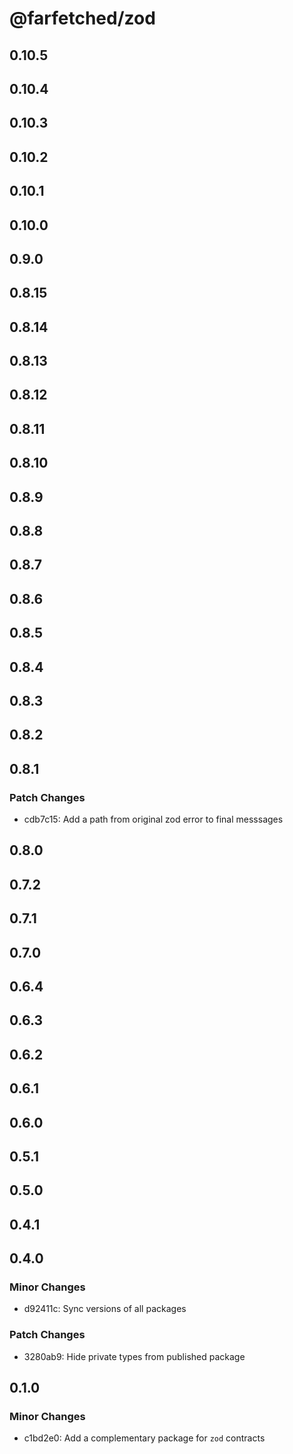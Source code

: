 # @farfetched/zod

## 0.10.5

## 0.10.4

## 0.10.3

## 0.10.2

## 0.10.1

## 0.10.0

## 0.9.0

## 0.8.15

## 0.8.14

## 0.8.13

## 0.8.12

## 0.8.11

## 0.8.10

## 0.8.9

## 0.8.8

## 0.8.7

## 0.8.6

## 0.8.5

## 0.8.4

## 0.8.3

## 0.8.2

## 0.8.1

### Patch Changes

- cdb7c15: Add a path from original zod error to final messsages

## 0.8.0

## 0.7.2

## 0.7.1

## 0.7.0

## 0.6.4

## 0.6.3

## 0.6.2

## 0.6.1

## 0.6.0

## 0.5.1

## 0.5.0

## 0.4.1

## 0.4.0

### Minor Changes

- d92411c: Sync versions of all packages

### Patch Changes

- 3280ab9: Hide private types from published package

## 0.1.0

### Minor Changes

- c1bd2e0: Add a complementary package for `zod` contracts
